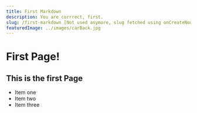 ```yaml
---
title: First Markdown
description: You are corrrect, first.
slug: /first-markdown [Not used anymore, slug fetched using onCreateNode]
featuredImage: ../images/carBack.jpg
---
```


# First Page!

## This is the first Page
- Item one
- Item two
- Item three